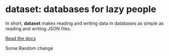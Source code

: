 dataset: databases for lazy people
==================================

In short, **dataset** makes reading and writing data in databases as simple as reading and writing JSON files.

[Read the docs](https://dataset.readthedocs.org/)


Some Random change
